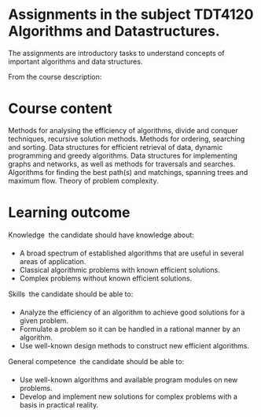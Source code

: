 # Assignments in the subject TDT4120 Algorithms and Datastructures.

The assignments are introductory tasks to understand concepts of important algorithms and data structures.

From the course description:

# Course content
Methods for analysing the efficiency of algorithms, divide and conquer techniques, recursive solution methods. Methods for ordering, searching and sorting. Data structures for efficient retrieval of data, dynamic programming and greedy algorithms. Data structures for implementing graphs and networks, as well as methods for traversals and searches. Algorithms for finding the best path(s) and matchings, spanning trees and maximum flow. Theory of problem complexity. 

# Learning outcome
Knowledge  the candidate should have knowledge about:
- A broad spectrum of established algorithms that are useful in several areas of application.
- Classical algorithmic problems with known efficient solutions.
- Complex problems without known efficient solutions.

Skills  the candidate should be able to:
- Analyze the efficiency of an algorithm to achieve good solutions for a given problem.
- Formulate a problem so it can be handled in a rational manner by an algorithm.
- Use well-known design methods to construct new efficient algorithms.

General competence  the candidate should be able to:
- Use well-known algorithms and available program modules on new problems.
- Develop and implement new solutions for complex problems with a basis in practical reality.
